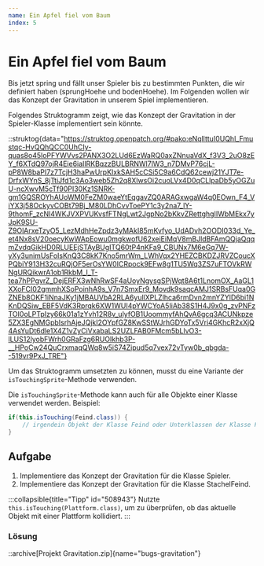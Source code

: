 ```yaml
---
name: Ein Apfel fiel vom Baum
index: 5
---
```


# Ein Apfel fiel vom Baum

Bis jetzt spring und fällt unser Spieler bis zu bestimmten Punkten, die wir definiert haben (sprungHoehe und bodenHoehe). Im Folgenden wollen wir das Konzept der Gravitation in unserem Spiel implementieren.

Folgendes Struktogramm zeigt, wie das Konzept der Gravitation in der Spieler-Klasse implementiert sein könnte.

::struktog{data="https://struktog.openpatch.org/#pako:eNqllttuI0UQhl_Fmustqc-HvQQhQCC0UhCIy-quas8o45loPFYWVvs2PANX3O2LUd6EzWaRQ0axZNnuaVdX_f3V3_2uO8zEY_f6XTdQ97ojR4Eie6iaIlRKBqzzBULBRNWl7lW3_n7DMvP76cjL-pP8W8baPI7z7TcjH3haPwUrpKIxkSAH5cCSi5C9a6CdQ62cewj21YJT7e-DrfxWYnS_8jTtiJfd1c3Ao3web5Zh2q8XlwsOi2cuoLVx4D0qCLlpaDb5yOGZuU-ncXwvM5cTf90PI30Kz1SNRK-gm1GQSROYhAUoWM0FeZM0waeYtEqgavZQ0ARAGxwgaW4q0EOwn_F4_ViYX3j58OckyvCOBt79Bj_M80LDhCvvToePY1c3y2na7_lY-9thomF_zcNl4WKJVXPVUKvsfFTNgLwt2JgpNo2bKkvZRettghgIIWbMEkx7yJpK9SU-Z9OlArxeTzyO5_LezMdhHeZpdz3yMAkI85mKvfyo_UdADvh2OODI033d_Ye_et4Nx8sV20oecyKwWApEowu0mgkwofU62xeiEiMqV8mBJldBFAmQQjaQqqmZvdqGikHD0RLUEEjSTAyBUgITQ60tP4nKFa9_CBUNx7M6eGq7W-yXy3unimUsFoIsKnQ3C8kK7Kno5mrWm_LWhVqx2YHEZCBKDZJRVZCoucXPQbiY913H32cuRQjOF5erOsYW0ICRpock9EFw8g1TU5Wq3ZS7uFTOVkRWNgURQikwrA1ob1RkbM_I_T-tea7hPPgvrZ_DejERFX3wNhRwSF4aUoyNgysgSPjWqt8A6t1LnomOX_AaGL1XXoFCI02gmmhXSoPoinhA9s_V7n7SmxEr9_Movdk9saqcAMJ1SRBsFUqa0GZNEb8OKF1iNnaJKy1jMBAUVbA2RLA6yullXPLZlhca6rmDvn2mnYZYlD6bi1NKnDQSiw_EBF5VdK3Rprqk6XW1WUI4pYWCYoA5IiAb38S1H4J9x0g_zvPNFzTOI0oLPTpIzy66k01a1zYvh12R8v_ulyfOB1UoommyfAhQvA6gcq3ACUNkpze5ZX3EgNMGpbIsrhAjeJQjkI2OYpfGZ8KwSStWJrhGDYoTx5Vri4GKhcR2xXjQ4AsYuDt6dle1X4Z1vZyCiVxabaLS2UZLFAB0FMcm5bLlvO3-lLUS12lyobFWrh0GRaFzg6RUOIkhb3P-__HPoCw24QuCrxmaqQWq8w5iS74Zipud5q7vex72vTyw0b_qbgda--519vr9PxJ_TRE"}

Um das Struktogramm umsetzten zu können, musst du eine Variante der `isTouchingSprite`-Methode verwenden.

Die `isTouchingSprite`-Methode kann auch für alle Objekte einer Klasse verwendet werden. Beispiel:

```java
if(this.isTouching(Feind.class)) {
    // irgendein Objekt der Klasse Feind oder Unterklassen der Klasse Feind wird berührt.
}
```

## Aufgabe

1. Implementiere das Konzept der Gravitation für die Klasse Spieler.
2. Implementiere das Konzept der Gravitation für die Klasse StachelFeind.

:::collapsible{title="Tipp" id="508943"}
Nutzte `this.isTouching(Plattform.class)`, um zu überprüfen, ob das aktuelle Objekt mit einer Plattform kollidiert.
:::

### Lösung

::archive[Projekt Gravitation.zip]{name="bugs-gravitation"}